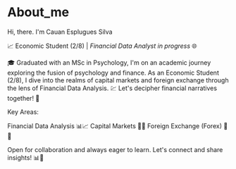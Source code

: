 # About_me
Hi, there. I'm Cauan Esplugues Silva

📈 Economic Student (2/8) | *Financial Data Analyst in progress* 🌐

🎓 Graduated with an MSc in Psychology, I'm on an academic journey exploring the fusion of psychology and finance. As an Economic Student (2/8), I dive into the realms of capital markets and foreign exchange through the lens of Financial Data Analysis. 💹 Let's decipher financial narratives together! 🚀

Key Areas:

Financial Data Analysis 📊📈
Capital Markets 🏦💼
Foreign Exchange (Forex) 💱🌐

Open for collaboration and always eager to learn. Let's connect and share insights! 📊🚀





